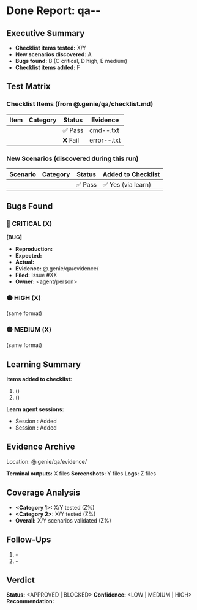 # Done Report: qa-<slug>-<YYYYMMDDHHmm>

## Executive Summary
- **Checklist items tested:** X/Y
- **New scenarios discovered:** A
- **Bugs found:** B (C critical, D high, E medium)
- **Checklist items added:** F

## Test Matrix

### Checklist Items (from @.genie/qa/checklist.md)
| Item | Category | Status | Evidence |
|------|----------|--------|----------|
| <name> | <cat> | ✅ Pass | cmd-<name>-<ts>.txt |
| <name> | <cat> | ❌ Fail | error-<name>-<ts>.txt |

### New Scenarios (discovered during this run)
| Scenario | Category | Status | Added to Checklist |
|----------|----------|--------|-------------------|
| <name> | <cat> | ✅ Pass | ✅ Yes (via learn) |

## Bugs Found

### 🔴 CRITICAL (X)
**[BUG] <Description>**
- **Reproduction:** <steps>
- **Expected:** <behavior>
- **Actual:** <behavior>
- **Evidence:** @.genie/qa/evidence/<file>
- **Filed:** Issue #XX
- **Owner:** <agent/person>

### 🟠 HIGH (X)
(same format)

### 🟡 MEDIUM (X)
(same format)

## Learning Summary

**Items added to checklist:**
1. <Item name> (<category>)
2. <Item name> (<category>)

**Learn agent sessions:**
- Session <id>: Added <item>
- Session <id>: Added <item>

## Evidence Archive
Location: @.genie/qa/evidence/

**Terminal outputs:** X files
**Screenshots:** Y files
**Logs:** Z files

## Coverage Analysis
- **<Category 1>:** X/Y tested (Z%)
- **<Category 2>:** X/Y tested (Z%)
- **Overall:** X/Y scenarios validated (Z%)

## Follow-Ups
1. <Action> - <Priority>
2. <Action> - <Priority>

## Verdict
**Status:** <APPROVED | BLOCKED>
**Confidence:** <LOW | MEDIUM | HIGH>
**Recommendation:** <action items>

